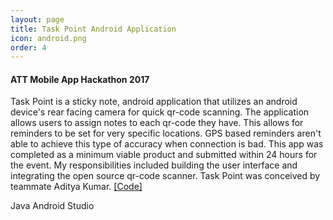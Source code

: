 ```yaml
---
layout: page
title: Task Point Android Application
icon: android.png
order: 4
---
```

#### ATT Mobile App Hackathon 2017

Task Point is a sticky note, android application that utilizes an android
device's rear facing camera for quick qr-code scanning.
The application allows users to assign notes to each qr-code they have.
This allows for reminders to be set for very specific locations. GPS based
reminders aren't able to achieve this type of accuracy when connection is
bad.
This app was completed as a minimum viable product and submitted within 24
hours for the event. My responsibilities included building the user
interface and integrating the open source qr-code scanner.
Task Point was conceived by teammate Aditya Kumar. [[Code]](https://github.com/ryantanaka/TaskPoint)

<span class="label label-info">Java</span>
<span class="label label-default">Android Studio</span>
